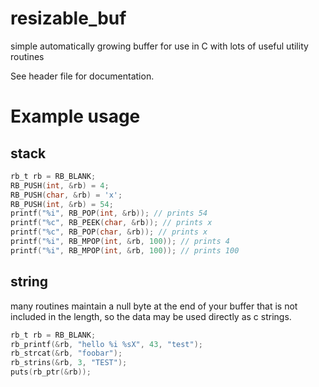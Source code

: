 # resizable_buf
simple automatically growing buffer for use in C with lots of useful utility
routines

See header file for documentation.

# Example usage


## stack

```c
rb_t rb = RB_BLANK;
RB_PUSH(int, &rb) = 4;
RB_PUSH(char, &rb) = 'x';
RB_PUSH(int, &rb) = 54;
printf("%i", RB_POP(int, &rb)); // prints 54
printf("%c", RB_PEEK(char, &rb)); // prints x
printf("%c", RB_POP(char, &rb)); // prints x
printf("%i", RB_MPOP(int, &rb, 100)); // prints 4
printf("%i", RB_MPOP(int, &rb, 100)); // prints 100
```
## string

many routines maintain a null byte at the end of your buffer that is not
included in the length, so the data may be used directly as c strings.

```c
rb_t rb = RB_BLANK;
rb_printf(&rb, "hello %i %sX", 43, "test");
rb_strcat(&rb, "foobar");
rb_strins(&rb, 3, "TEST");
puts(rb_ptr(&rb));
```
